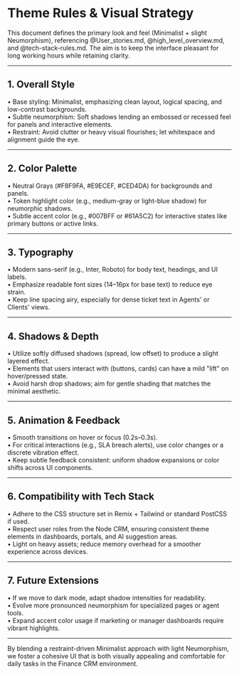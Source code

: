 # Theme Rules & Visual Strategy

This document defines the primary look and feel (Minimalist + slight Neumorphism), referencing @User_stories.md, @high_level_overview.md, and @tech-stack-rules.md. The aim is to keep the interface pleasant for long working hours while retaining clarity.

---

## 1. Overall Style

• Base styling: Minimalist, emphasizing clean layout, logical spacing, and low-contrast backgrounds.  
• Subtle neumorphism: Soft shadows lending an embossed or recessed feel for panels and interactive elements.  
• Restraint: Avoid clutter or heavy visual flourishes; let whitespace and alignment guide the eye.

---

## 2. Color Palette

• Neutral Grays (#F8F9FA, #E9ECEF, #CED4DA) for backgrounds and panels.  
• Token highlight color (e.g., medium-gray or light-blue shadow) for neumorphic shadows.  
• Subtle accent color (e.g., #007BFF or #61A5C2) for interactive states like primary buttons or active links.

---

## 3. Typography

• Modern sans-serif (e.g., Inter, Roboto) for body text, headings, and UI labels.  
• Emphasize readable font sizes (14–16px for base text) to reduce eye strain.  
• Keep line spacing airy, especially for dense ticket text in Agents' or Clients' views.

---

## 4. Shadows & Depth

• Utilize softly diffused shadows (spread, low offset) to produce a slight layered effect.  
• Elements that users interact with (buttons, cards) can have a mild "lift" on hover/pressed state.  
• Avoid harsh drop shadows; aim for gentle shading that matches the minimal aesthetic.

---

## 5. Animation & Feedback

• Smooth transitions on hover or focus (0.2s–0.3s).  
• For critical interactions (e.g., SLA breach alerts), use color changes or a discrete vibration effect.  
• Keep subtle feedback consistent: uniform shadow expansions or color shifts across UI components.

---

## 6. Compatibility with Tech Stack

• Adhere to the CSS structure set in Remix + Tailwind or standard PostCSS if used.  
• Respect user roles from the Node CRM, ensuring consistent theme elements in dashboards, portals, and AI suggestion areas.  
• Light on heavy assets; reduce memory overhead for a smoother experience across devices.

---

## 7. Future Extensions

• If we move to dark mode, adapt shadow intensities for readability.  
• Evolve more pronounced neumorphism for specialized pages or agent tools.  
• Expand accent color usage if marketing or manager dashboards require vibrant highlights.

---

By blending a restraint-driven Minimalist approach with light Neumorphism, we foster a cohesive UI that is both visually appealing and comfortable for daily tasks in the Finance CRM environment. 